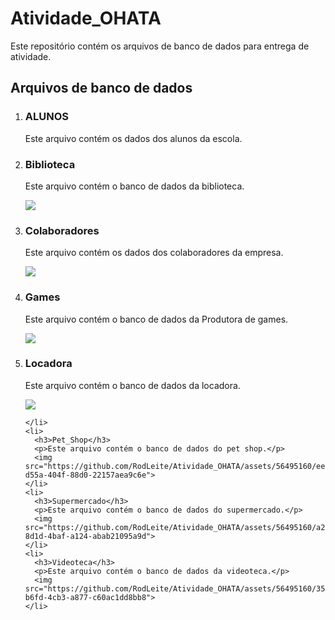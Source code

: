 <!DOCTYPE html>
<html lang="pt-br">
<head>
  <meta charset="UTF-8">
  <title>Atividade_OHATA</title>
</head>
<body>

  <h1>Atividade_OHATA</h1>

  <p>Este repositório contém os arquivos de banco de dados para entrega de atividade.</p>

  <h2>Arquivos de banco de dados</h2>

  <ol>
    <li>
      <h3>ALUNOS</h3>
      <p>Este arquivo contém os dados dos alunos da escola.</p>
    </li>
    <li>
      <h3>Biblioteca</h3>
      <p>Este arquivo contém o banco de dados da biblioteca.</p>
      <img src="https://github.com/RodLeite/Atividade_OHATA/assets/56495160/399fb856-971d-4d8b-9b33-a1bdbd93c65a">
    </li>
    <li>
      <h3>Colaboradores</h3>
      <p>Este arquivo contém os dados dos colaboradores da empresa.</p>
      <img src="https://example.com/imagem-biblioteca.png">
    </li>
    <li>
      <h3>Games</h3>
      <p>Este arquivo contém o banco de dados da Produtora de games.</p>
      <img src="https://github.com/RodLeite/Atividade_OHATA/assets/56495160/29466695-8abf-4e72-9559-394cce829925">
    </li>
    <li>
      <h3>Locadora</h3>
      <p>Este arquivo contém o banco de dados da locadora.</p>
      <img src="https://github.com/RodLeite/Atividade_OHATA/assets/56495160/f1aaeb95-a200-4a49-bba9-e6984294f0f2">

    </li>
    <li>
      <h3>Pet_Shop</h3>
      <p>Este arquivo contém o banco de dados do pet shop.</p>
      <img src="https://github.com/RodLeite/Atividade_OHATA/assets/56495160/eeee4b60-d55a-404f-88d0-22157aea9c6e">
    </li>
    <li>
      <h3>Supermercado</h3>
      <p>Este arquivo contém o banco de dados do supermercado.</p>
      <img src="https://github.com/RodLeite/Atividade_OHATA/assets/56495160/a22e921e-8d1d-4baf-a124-abab21095a9d">
    </li>
    <li>
      <h3>Videoteca</h3>
      <p>Este arquivo contém o banco de dados da videoteca.</p>
      <img src="https://github.com/RodLeite/Atividade_OHATA/assets/56495160/3529e649-b6fd-4cb3-a877-c60ac1dd8bb8">
    </li>
  </ol>

</body>
</html>
